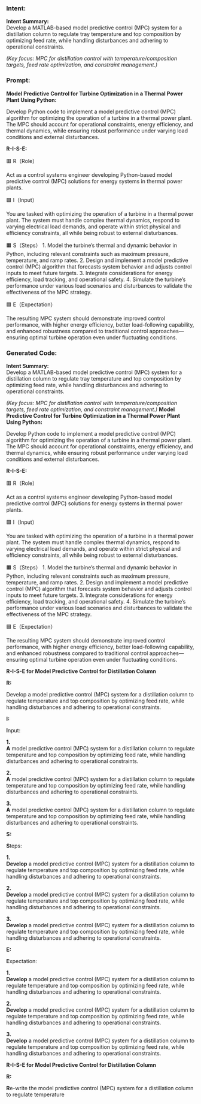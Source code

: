 ### Intent:
**Intent Summary:**  
Develop a MATLAB-based model predictive control (MPC) system for a distillation column to regulate tray temperature and top composition by optimizing feed rate, while handling disturbances and adhering to operational constraints.  

*(Key focus: MPC for distillation control with temperature/composition targets, feed rate optimization, and constraint management.)*

### Prompt:
**Model Predictive Control for Turbine Optimization in a Thermal Power Plant Using Python:**

Develop Python code to implement a model predictive control (MPC) algorithm for optimizing the operation of a turbine in a thermal power plant. The MPC should account for operational constraints, energy efficiency, and thermal dynamics, while ensuring robust performance under varying load conditions and external disturbances.

**R-I-S-E:**

🟥 R（Role）

Act as a control systems engineer developing Python-based model predictive control (MPC) solutions for energy systems in thermal power plants.

🟩 I（Input）

You are tasked with optimizing the operation of a turbine in a thermal power plant. The system must handle complex thermal dynamics, respond to varying electrical load demands, and operate within strict physical and efficiency constraints, all while being robust to external disturbances.

🟧 S（Steps）
	1.	Model the turbine’s thermal and dynamic behavior in Python, including relevant constraints such as maximum pressure, temperature, and ramp rates.
	2.	Design and implement a model predictive control (MPC) algorithm that forecasts system behavior and adjusts control inputs to meet future targets.
	3.	Integrate considerations for energy efficiency, load tracking, and operational safety.
	4.	Simulate the turbine’s performance under various load scenarios and disturbances to validate the effectiveness of the MPC strategy.

🟦 E（Expectation）

The resulting MPC system should demonstrate improved control performance, with higher energy efficiency, better load-following capability, and enhanced robustness compared to traditional control approaches—ensuring optimal turbine operation even under fluctuating conditions.

### Generated Code:
**Intent Summary:**  
Develop a MATLAB-based model predictive control (MPC) system for a distillation column to regulate tray temperature and top composition by optimizing feed rate, while handling disturbances and adhering to operational constraints.  

*(Key focus: MPC for distillation control with temperature/composition targets, feed rate optimization, and constraint management.)*
**Model Predictive Control for Turbine Optimization in a Thermal Power Plant Using Python:**

Develop Python code to implement a model predictive control (MPC) algorithm for optimizing the operation of a turbine in a thermal power plant. The MPC should account for operational constraints, energy efficiency, and thermal dynamics, while ensuring robust performance under varying load conditions and external disturbances.

**R-I-S-E:**

🟥 R（Role）

Act as a control systems engineer developing Python-based model predictive control (MPC) solutions for energy systems in thermal power plants.

🟩 I（Input）

You are tasked with optimizing the operation of a turbine in a thermal power plant. The system must handle complex thermal dynamics, respond to varying electrical load demands, and operate within strict physical and efficiency constraints, all while being robust to external disturbances.

🟧 S（Steps）
	1.	Model the turbine’s thermal and dynamic behavior in Python, including relevant constraints such as maximum pressure, temperature, and ramp rates.
	2.	Design and implement a model predictive control (MPC) algorithm that forecasts system behavior and adjusts control inputs to meet future targets.
	3.	Integrate considerations for energy efficiency, load tracking, and operational safety.
	4.	Simulate the turbine’s performance under various load scenarios and disturbances to validate the effectiveness of the MPC strategy.

🟦 E（Expectation）

The resulting MPC system should demonstrate improved control performance, with higher energy efficiency, better load-following capability, and enhanced robustness compared to traditional control approaches—ensuring optimal turbine operation even under fluctuating conditions.

**R-I-S-E for Model Predictive Control for Distillation Column**

**R:**

Develop a model predictive control (MPC) system for a distillation column to regulate temperature and top composition by optimizing feed rate, while handling disturbances and adhering to operational constraints.

**I:**

**I**nput:

**1.**  
**A** model predictive control (MPC) system for a distillation column to regulate temperature and top composition by optimizing feed rate, while handling disturbances and adhering to operational constraints.

**2.**  
**A** model predictive control (MPC) system for a distillation column to regulate temperature and top composition by optimizing feed rate, while handling disturbances and adhering to operational constraints.

**3.**  
**A** model predictive control (MPC) system for a distillation column to regulate temperature and top composition by optimizing feed rate, while handling disturbances and adhering to operational constraints.

**S:**

**S**teps:

**1.**  
**Develop** a model predictive control (MPC) system for a distillation column to regulate temperature and top composition by optimizing feed rate, while handling disturbances and adhering to operational constraints.

**2.**  
**Develop** a model predictive control (MPC) system for a distillation column to regulate temperature and top composition by optimizing feed rate, while handling disturbances and adhering to operational constraints.

**3.**  
**Develop** a model predictive control (MPC) system for a distillation column to regulate temperature and top composition by optimizing feed rate, while handling disturbances and adhering to operational constraints.

**E:**

**E**xpectation:

**1.**  
**Develop** a model predictive control (MPC) system for a distillation column to regulate temperature and top composition by optimizing feed rate, while handling disturbances and adhering to operational constraints.

**2.**  
**Develop** a model predictive control (MPC) system for a distillation column to regulate temperature and top composition by optimizing feed rate, while handling disturbances and adhering to operational constraints.

**3.**  
**Develop** a model predictive control (MPC) system for a distillation column to regulate temperature and top composition by optimizing feed rate, while handling disturbances and adhering to operational constraints.

**R-I-S-E for Model Predictive Control for Distillation Column**

**R:**

**R**e-write the model predictive control (MPC) system for a distillation column to regulate temperature

